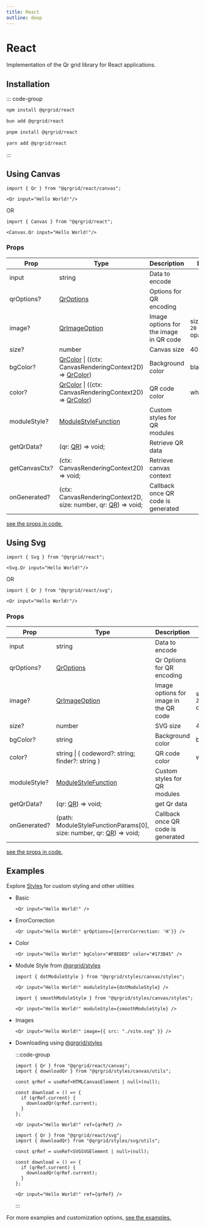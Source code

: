 ```yaml
---
title: React
outline: deep
---
```


# React

Implementation of the Qr grid library for React applications.

## Installation

::: code-group

```sh [npm]
npm install @qrgrid/react
```

```sh [bun]
bun add @qrgrid/react
```

```sh [pnpm]
pnpm install @qrgrid/react
```

```sh [yarn]
yarn add @qrgrid/react
```

:::

## Using Canvas

```tsx
import { Qr } from "@qrgrid/react/canvas";

<Qr input="Hello World!"/>
```

OR

```tsx
import { Canvas } from "@qrgrid/react";

<Canvas.Qr input="Hello World!"/>
```

### Props

| Prop        | Type                                                        | Description    | Default               |
| ----------- | ----------------------------------------------------------- | -------------- | --------------------- |
| input       | string                                                      | Data to encode |                       |
| qrOptions?  | [QrOptions](https://github.com/yadav-saurabh/qrGrid/blob/main/packages/core/src/qr.ts#L47-L49) | Options for QR encoding |     |
| image?      | [QrImageOption](https://github.com/yadav-saurabh/qrGrid/blob/main/packages/react/src/canvas/types.ts#L29-L33) | Image options for the image in QR code | sizePercent: `20` <br> opacity: `1`  |
| size?        | number                                                      | Canvas size |  400   |
| bgColor?     | [QrColor](https://github.com/yadav-saurabh/qrGrid/blob/main/packages/react/src/canvas/types.ts#L24) \| ((ctx: CanvasRenderingContext2D) => [QrColor]((https://github.com/yadav-saurabh/qrGrid/blob/main/packages/react/src/canvas/types.ts#L24)))     | Background color | black   |
| color?       | [QrColor](https://github.com/yadav-saurabh/qrGrid/blob/main/packages/react/src/canvas/types.ts#L24) \| ((ctx: CanvasRenderingContext2D) => [QrColor]((https://github.com/yadav-saurabh/qrGrid/blob/main/packages/react/src/canvas/types.ts#L24)))     | QR code color |  white   |
| moduleStyle?        | [ModuleStyleFunction](https://github.com/yadav-saurabh/qrGrid/blob/main/packages/react/src/canvas/types.ts#L10-L14)               | Custom styles for QR modules |    |
| getQrData?        | (qr: [QR](./core#properties)) => void;               | Retrieve QR data |     |
| getCanvasCtx?        | (ctx: CanvasRenderingContext2D) => void;               | Retrieve canvas context |     |
| onGenerated?        | (ctx: CanvasRenderingContext2D, size: number, qr: [QR](./core#properties)) => void;               | Callback once QR code is generated |     |

[see the props in code.](https://github.com/yadav-saurabh/qrGrid/blob/main/packages/react/src/canvas/types.ts#L38-L49)

## Using Svg

```tsx
import { Svg } from "@qrgrid/react";

<Svg.Qr input="Hello World!"/>
```

OR

```tsx
import { Qr } from "@qrgrid/react/svg";

<Qr input="Hello World!"/>
```

### Props

| Prop        | Type                                                        | Description    | Default               |
| ----------- | ----------------------------------------------------------- | -------------- | --------------------- |
| input       | string                                                      | Data to encode |                       |
| qrOptions?  | [QrOptions](https://github.com/yadav-saurabh/qrGrid/blob/main/packages/core/src/qr.ts#L47-L49) | Qr Options for QR encoding |     |
| image?      | [QrImageOption](https://github.com/yadav-saurabh/qrGrid/blob/main/packages/react/src/svg/types.ts#L21-L25) | Image options for image in the QR code | sizePercent: `20` <br> opacity: `1`  |
| size?        | number                                                      | SVG size |  400   |
| bgColor?     | string                                                      | Background color | black   |
| color?       | string \| \{ codeword?: string; finder?: string \}  | QR code color            |  white   |
| moduleStyle? | [ModuleStyleFunction](https://github.com/yadav-saurabh/qrGrid/blob/main/packages/react/src/svg/types.ts#L10-L14)               | Custom styles for QR modules |    |
| getQrData?    | (qr: [QR](./core#properties)) => void;               | get Qr data |     |
| onGenerated?  | (path: ModuleStyleFunctionParams[0], size: number, qr: [QR](./core#properties))  => void; | Callback once QR code is generated |     |

[see the props in code.](https://github.com/yadav-saurabh/qrGrid/blob/main/packages/react/src/svg/types.ts#L30-L44)

## Examples

Explore [Styles](./styles) for custom styling and other utilities

- Basic

  ```tsx
  <Qr input="Hello World!" />
  ```

- ErrorCorrection

  ```tsx
  <Qr input="Hello World!" qrOptions={{errorCorrection: 'H'}} />
  ```

- Color

  ```tsx
  <Qr input="Hello World!" bgColor="#F8EDED" color="#173B45" />
  ```

- Module Style from [@qrgrid/styles](https://www.npmjs.com/package/@qrgrid/styles)

  ```tsx
  import { dotModuleStyle } from "@qrgrid/styles/canvas/styles";
  
  <Qr input="Hello World!" moduleStyle={dotModuleStyle} />
  ```

  ```tsx
  import { smoothModuleStyle } from "@qrgrid/styles/canvas/styles";
  
  <Qr input="Hello World!" moduleStyle={smoothModuleStyle} />
  ```

- Images

  ```tsx
  <Qr input="Hello World!" image={{ src: "./vite.svg" }} />
  ```

- Downloading using [@qrgrid/styles](https://www.npmjs.com/package/@qrgrid/styles)

  :::code-group

  ```tsx [Canvas]
  import { Qr } from "@qrgrid/react/canvas";
  import { downloadQr } from "@qrgrid/styles/canvas/utils";

  const qrRef = useRef<HTMLCanvasElement | null>(null);

  const download = () => {
    if (qrRef.current) {
      downloadQr(qrRef.current);
    }
  };
  
  <Qr input="Hello World!" ref={qrRef} />
  ```

  ```tsx [Svg]
  import { Qr } from "@qrgrid/react/svg";
  import { downloadQr} from "@qrgrid/styles/svg/utils";

  const qrRef = useRef<SVGSVGElement | null>(null);

  const download = () => {
    if (qrRef.current) {
      downloadQr(qrRef.current);
    }
  };
  
  <Qr input="Hello World!" ref={qrRef} />
  ```

  :::

For more examples and customization options, [see the examples.](https://github.com/yadav-saurabh/qrGrid/tree/main/examples/react/)
